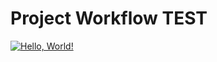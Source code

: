 # Project Workflow TEST

[![Hello, World!](https://github.com/minah13/TeamProject/actions/workflows/01helloworld.yaml/badge.svg)](https://github.com/minah13/TeamProject/actions/workflows/01helloworld.yaml)